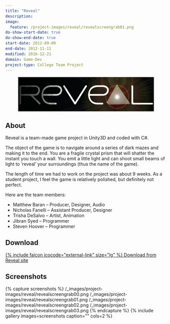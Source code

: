 ```yaml
---
title: "Reveal"
description:
image:
  feature: /project-images/reveal/revealscreengrab01.png
do-show-start-date: true
do-show-end-date: true
start-date: 2012-09-09
end-date: 2012-11-11
modified: 2016-12-21
domain: Game-Dev
project-type: College Team Project
---
```


<figure>
	<img src="/_images/project-images/reveal/revealTitle.png" alt="">
</figure>

## About

Reveal is a team-made game project in Unity3D and coded with C#.

The object of the game is to navigate around a series of dark mazes and making it to the end. You are a fragile crystal prism that will shatter the instant you touch a wall. You emit a little light and can shoot small beams of light to ‘reveal’ your surroundings (thus the name of the game).

The length of time we had to work on the project was about 9 weeks. As a student project, I feel the game is relatively polished, but definitely not perfect.

Here are the team members:

 - Matthew Baran – Producer, Designer, Audio
 - Nicholas Fanelli – Assistant Producer, Designer
 - Trisha DeSalvo – Artist, Animation
 - Jibran Syed – Programmer
 - Steven Hoover – Programmer


## Download

<div markdown="0">
    <a href="http://revealthegame.wordpress.com/download/" class="btn">
        {% include faicon icocode="external-link" size="lg" %} Download from Reveal site
    </a>
</div>


## Screenshots

{% capture screenshots %}
	/_images/project-images/reveal/revealscreengrab00.png
	/_images/project-images/reveal/revealscreengrab01.png
	/_images/project-images/reveal/revealscreengrab02.png
    /_images/project-images/reveal/revealscreengrab03.png
{% endcapture %}
{% include gallery images=screenshots caption="" cols=2 %}
